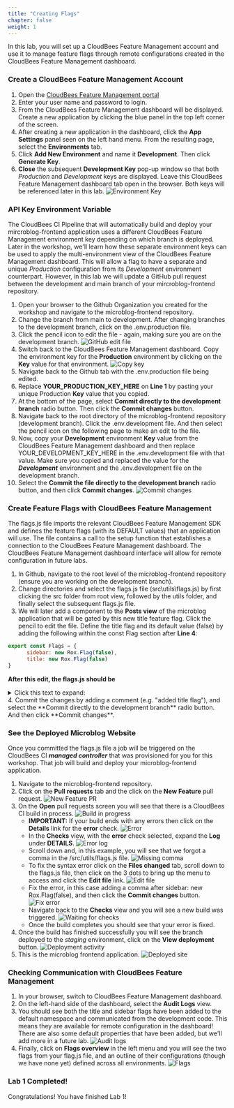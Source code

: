 ```yaml
---
title: "Creating Flags"
chapter: false
weight: 1
--- 
```


In this lab, you will set up a CloudBees Feature Management account and use it to manage feature flags through remote configurations created in the CloudBees Feature Management dashboard.

### Create a CloudBees Feature Management Account

1. Open the [CloudBees Feature Management portal](https://app.rollout.io/login) 
2. Enter your user name and password to login.
3. From the CloudBees Feature Management dashboard will be displayed. Create a new application by clicking the blue panel in the top left corner of the screen.
4. After creating a new application in the dashboard, click the **App Settings** panel seen on the left hand menu. From the resulting page, select the **Environments** tab.
5. Click **Add New Environment** and name it **Development**. Then click **Generate Key**.
6. **Close** the subsequent **Development Key** pop-up window so that both _Production_ and _Development_ keys are displayed. Leave this CloudBees Feature Management dashboard tab open in the browser. Both keys will be referenced later in this lab.
![Environment Key](CBFMEnvKey.png?width=50pc)

### API Key Environment Variable

The CloudBees CI Pipeline that will automatically build and deploy your mircroblog-frontend application uses a different CloudBees Feature Management environment key depending on which branch is deployed. Later in the workshop, we'll learn how these separate environment keys can be used to apply the multi-environment view of the CloudBees Feature Management dashboard. This will allow a flag to have a separate and unique *Production* configuration from its *Development* environment counterpart. However, in this lab we will update a GitHub pull request between the development and main branch of your  mircroblog-frontend repository.

1. Open your browser to the Github Organization you created for the workshop and navigate to the microblog-frontend repository.
2. Change the branch from main to development. After changing branches to the development branch, click on the .env.production file.
3. Click the pencil icon to edit the file - again, making sure you are on the development branch. ![GitHub edit file](pencilEdit.png?width=50pc)
4. Switch back to the CloudBees Feature Management dashboard. Copy the environment key for the **Production** environment by clicking on the **Key** value for that environment. ![Copy key](copy-key.png?width=50pc)
5. Navigate back to the Github tab with the .env.production file being edited.
6. Replace **YOUR_PRODUCTION_KEY_HERE** on **Line 1** by pasting your unique Production **Key** value that you copied.
7. At the bottom of the page, select **Commit directly to the development branch** radio button. Then click the **Commit changes** button.
8. Navigate back to the root directory of the microblog-frontend repository (development branch). Click the .env.development file. And then select the pencil icon on the following page to make an edit to the file.
9. Now, copy your **Development** environment **Key** value from the CloudBees Feature Management dashboard and then replace YOUR_DEVELOPMENT_KEY_HERE in the .env.development file with that value. Make sure you copied and replaced the value for the ***Development*** environment and the .env.development file on the development branch.
10. Select the **Commit the file directly to the development branch** radio button, and then click **Commit changes**.
![Commit changes](commitChanges.png?width=50pc)

### Create Feature Flags with CloudBees Feature Management

The flags.js file imports the relevant CloudBees Feature Management SDK and defines the feature flags (with its DEFAULT values) that an application will use. The file contains a call to the setup function that establishes a connection to the CloudBees Feature Management dashboard. The CloudBees Feature Management dashboard interface will allow for remote configuration in future labs.

1. In Github, navigate to the root level of the microblog-frontend repository (ensure you are working on the development branch).
2. Change directories and select the flags.js file (src\utils\flags.js) by first clicking the src folder from root view, followed by the utils folder, and finally select the subsequent flags.js file.
3. We will later add a component to the **Posts view** of the microblog application that will be gated by this new title feature flag. Click the pencil to edit the file. Define the title flag and its default value (false) by adding the following within the const Flag section after **Line 4**:

```javascript
export const Flags = {
      sidebar: new Rox.Flag(false),
      title: new Rox.Flag(false)
}
```

**After this edit, the flags.js should be** 
<details><summary>Click this text to expand:</summary>

```javascript
import Rox from 'rox-browser'

export const Flags = {
  sidebar: new Rox.Flag(false),
  title: new Rox.Flag(false)
}

async function initCloudBees () {
  const options = {
  }

  Rox.register('default', Flags)
  await Rox.setup(process.env.VUE_APP_CLOUDBEES_KEY, options)
}

initCloudBees().then(function () {
  console.log('Done loading CloudBees Feature Management')
})
```
</details>
4. Commit the changes by adding a comment (e.g. "added title flag"), and select the **Commit directly to the development branch** radio button. And then click **Commit changes**.


### See the Deployed Microblog Website

Once you committed the flags.js file a job will be triggered on the CloudBees CI ***managed controller*** that was provisioned for you for this workshop. That job will build and deploy your microblog-frontend application.

1. Navigate to the microblog-frontend repository.
2. Click on the **Pull requests** tab and the click on the **New Feature** pull request. ![New Feature PR](new-feature-pr.png?width=50pc)
3. On the **Open** pull requests screen you will see that there is a CloudBees CI build in process. ![Build in progress](building.png?width=50pc)
   - **IMPORTANT:** If your build ends with any errors then click on the **Details** link for the **error** check. ![Error](pr-error.png?width=50pc)
   - In the **Checks** view, with the **error** check selected, expand the **Log** under **DETAILS**. ![Error log](error-log.png?width=50pc)
   - Scroll down and, in this example, you will see that we forgot a comma in the /src/utils/flags.js file. ![Missing comma](missing-comma.png?width=50pc)
   - To fix the syntax error click on the **Files changed** tab, scroll down to the flags.js file, then click on the 3 dots to bring up the menu to access and click the **Edit file** link. ![Edit file](edit-file.png?width=50pc)
   - Fix the error, in this case adding a comma after sidebar: new Rox.Flag(false), and then click the **Commit changes** button. ![Fix error](fix-error.png?width=50pc)
   - Navigate back to the **Checks** view and you will see a new build was triggered. ![Waiting for checks](checks-waiting.png?width=50pc)
   - Once the build completes you should see that your error is fixed. 
4. Once the build has finished successfully you will see the branch deployed to the *staging* environment, click on the **View deployment** button. ![Deployment activity](view-deployment.png?width=50pc)
5. This is the microblog frontend application.
![Deployed site](microblogWebsite.png?width=50pc)


### Checking Communication with CloudBees Feature Management

1. In your browser, switch to CloudBees Feature Management dashboard.
2. On the left-hand side of the dashboard, select the **Audit Logs** view.
3. You should see both the title and sidebar flags have been added to the default namespace and communicated from the development code. This means they are available for remote configuration in the dashboard! There are also some default properties that have been added, but we'll add more in a future lab. ![Audit logs](auditLogs.png?width=50pc)
4. Finally, click on **Flags overview** in the left menu and you will see the two flags from your flag.js file, and an outline of their configurations (though we have none yet) defined across all environments. ![Flags](dashboard-flags.png?width=50pc)

### Lab 1 Completed!
Congratulations! You have finished Lab 1!

